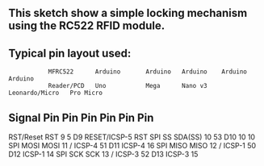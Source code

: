  This sketch show a simple locking mechanism using the RC522 RFID module.
   ----------------------------------------------------------------------------
   Typical pin layout used:
   -----------------------------------------------------------------------------------------
               MFRC522      Arduino       Arduino   Arduino    Arduino          Arduino
               Reader/PCD   Uno           Mega      Nano v3    Leonardo/Micro   Pro Micro
   Signal      Pin          Pin           Pin       Pin        Pin              Pin
   -----------------------------------------------------------------------------------------
   RST/Reset   RST          9             5         D9         RESET/ICSP-5     RST
   SPI SS      SDA(SS)      10            53        D10        10               10
   SPI MOSI    MOSI         11 / ICSP-4   51        D11        ICSP-4           16
   SPI MISO    MISO         12 / ICSP-1   50        D12        ICSP-1           14
   SPI SCK     SCK          13 / ICSP-3   52        D13        ICSP-3           15
